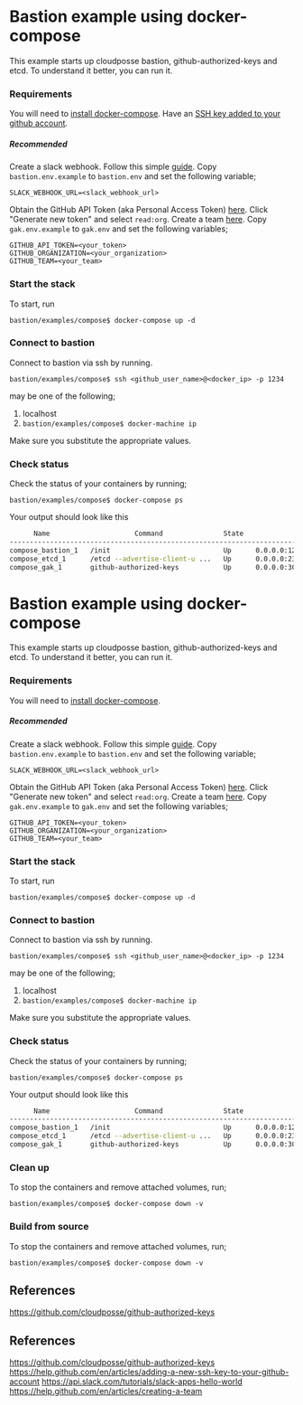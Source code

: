 # Bastion example using docker-compose 

This example starts up cloudposse bastion, github-authorized-keys and etcd.
To understand it better, you can run it.

### Requirements
You will need to [install docker-compose](https://docs.docker.com/compose/install/).
Have an [SSH key added to your github account](https://help.github.com/en/articles/adding-a-new-ssh-key-to-your-github-account).
##### Recommended
Create a slack webhook. Follow this simple [guide](https://api.slack.com/tutorials/slack-apps-hello-world).
Copy `bastion.env.example` to `bastion.env` and set the following variable;
```
SLACK_WEBHOOK_URL=<slack_webhook_url>
```

Obtain the GitHub API Token (aka Personal Access Token) [here](https://github.com/settings/tokens). Click "Generate new token" and select `read:org`. 
Create a team [here](https://help.github.com/en/articles/creating-a-team).
Copy `gak.env.example` to `gak.env` and set the following variables;
```
GITHUB_API_TOKEN=<your_token>
GITHUB_ORGANIZATION=<your_organization>
GITHUB_TEAM=<your_team>
```
### Start the stack
To start, run
```
bastion/examples/compose$ docker-compose up -d
```

### Connect to bastion
Connect to bastion via ssh by running.
```
bastion/examples/compose$ ssh <github_user_name>@<docker_ip> -p 1234
```
<docker-ip> may be one of the following;
1. localhost
2. `bastion/examples/compose$ docker-machine ip`

Make sure you substitute the appropriate values.

### Check status
Check the status of your containers by running;
```
bastion/examples/compose$ docker-compose ps
```
Your output should look like this
```sh
      Name                     Command               State                                               Ports
-----------------------------------------------------------------------------------------------------------------------------------------------------------
compose_bastion_1   /init                            Up      0.0.0.0:1234->22/tcp
compose_etcd_1      /etcd --advertise-client-u ...   Up      0.0.0.0:2379->2379/tcp, 0.0.0.0:2380->2380/tcp, 0.0.0.0:4001->4001/tcp, 0.0.0.0:7001->7001/tcp
compose_gak_1       github-authorized-keys           Up      0.0.0.0:301->301/tcp

```

# Bastion example using docker-compose 

This example starts up cloudposse bastion, github-authorized-keys and etcd.
To understand it better, you can run it.

### Requirements
You will need to [install docker-compose](https://docs.docker.com/compose/install/).
##### Recommended
Create a slack webhook. Follow this simple [guide](https://api.slack.com/tutorials/slack-apps-hello-world).
Copy `bastion.env.example` to `bastion.env` and set the following variable;
```
SLACK_WEBHOOK_URL=<slack_webhook_url>
```

Obtain the GitHub API Token (aka Personal Access Token) [here](https://github.com/settings/tokens). Click "Generate new token" and select `read:org`. 
Create a team [here](https://help.github.com/en/articles/creating-a-team).
Copy `gak.env.example` to `gak.env` and set the following variables;
```
GITHUB_API_TOKEN=<your_token>
GITHUB_ORGANIZATION=<your_organization>
GITHUB_TEAM=<your_team>
```
### Start the stack
To start, run
```
bastion/examples/compose$ docker-compose up -d
```

### Connect to bastion
Connect to bastion via ssh by running.
```
bastion/examples/compose$ ssh <github_user_name>@<docker_ip> -p 1234
```
<docker-ip> may be one of the following;
1. localhost
2. `bastion/examples/compose$ docker-machine ip`

Make sure you substitute the appropriate values.

### Check status
Check the status of your containers by running;
```
bastion/examples/compose$ docker-compose ps
```
Your output should look like this
```sh
      Name                     Command               State                                               Ports
-----------------------------------------------------------------------------------------------------------------------------------------------------------
compose_bastion_1   /init                            Up      0.0.0.0:1234->22/tcp
compose_etcd_1      /etcd --advertise-client-u ...   Up      0.0.0.0:2379->2379/tcp, 0.0.0.0:2380->2380/tcp, 0.0.0.0:4001->4001/tcp, 0.0.0.0:7001->7001/tcp
compose_gak_1       github-authorized-keys           Up      0.0.0.0:301->301/tcp

```

### Clean up
To stop the containers and remove attached volumes, run;
```
bastion/examples/compose$ docker-compose down -v
```

### Build from source
To stop the containers and remove attached volumes, run;
```
bastion/examples/compose$ docker-compose down -v
```

## References
https://github.com/cloudposse/github-authorized-keys


## References
https://github.com/cloudposse/github-authorized-keys
https://help.github.com/en/articles/adding-a-new-ssh-key-to-your-github-account
https://api.slack.com/tutorials/slack-apps-hello-world
https://help.github.com/en/articles/creating-a-team
